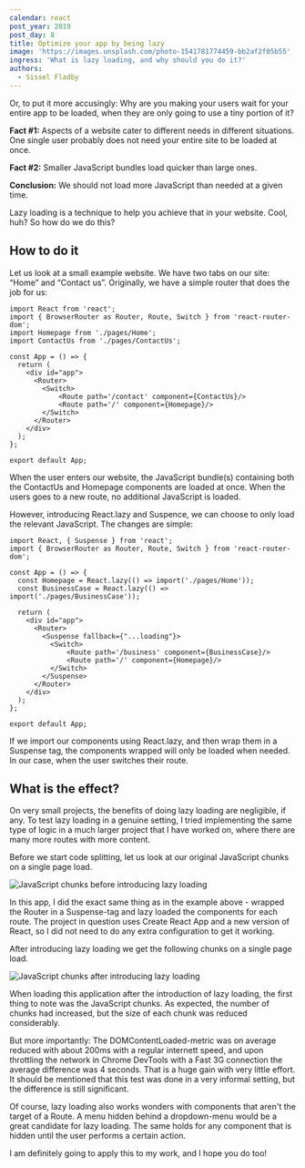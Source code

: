 ```yaml
---
calendar: react
post_year: 2019
post_day: 8
title: Optimize your app by being lazy
image: 'https://images.unsplash.com/photo-1541781774459-bb2af2f05b55'
ingress: 'What is lazy loading, and why should you do it?'
authors:
  - Sissel Fladby
---
```

Or, to put it more accusingly: Why are you making your users wait for your entire app to be loaded, when they are only going to use a tiny portion of it?

**Fact #1:** Aspects of a website cater to different needs in different situations. One single user probably does not need your entire site to be loaded at once.

**Fact #2:** Smaller JavaScript bundles load quicker than large ones. 

**Conclusion:** We should not load more JavaScript than needed at a given time.

Lazy loading is a technique to help you achieve that in your website.
 Cool, huh? So how do we do this?

## How to do it

Let us look at a small example website. We have two tabs on our site: “Home” and “Contact us”. Originally, we have a simple router that does the job for us:

```
import React from 'react';
import { BrowserRouter as Router, Route, Switch } from 'react-router-dom';
import Homepage from './pages/Home';
import ContactUs from './pages/ContactUs';

const App = () => {
  return (
    <div id="app">
      <Router>
        <Switch>
            <Route path='/contact' component={ContactUs}/>
            <Route path='/' component={Homepage}/>
        </Switch>
      </Router>
    </div>
  );
};

export default App;
```

When the user enters our website, the JavaScript bundle(s) containing both the ContactUs and Homepage components are loaded at once. When the users goes to a new route, no additional JavaScript is loaded.

However, introducing React.lazy and Suspence, we can choose to only load the relevant JavaScript. The changes are simple:

```
import React, { Suspense } from 'react';
import { BrowserRouter as Router, Route, Switch } from 'react-router-dom';

const App = () => {
  const Homepage = React.lazy(() => import('./pages/Home'));
  const BusinessCase = React.lazy(() => import('./pages/BusinessCase'));

  return (
    <div id="app">
      <Router>
        <Suspense fallback={"...loading"}>
          <Switch>
              <Route path='/business' component={BusinessCase}/>
              <Route path='/' component={Homepage}/>
          </Switch>
        </Suspense>
      </Router>
    </div>
  );
};

export default App;
```

If we import our components using React.lazy, and then wrap them in a Suspense tag, the components wrapped will only be loaded when needed. In our case, when the user switches their route.

## What is the effect?

On very small projects, the benefits of doing lazy loading are negligible, if any. To test lazy loading in a genuine setting, I tried implementing the same type of logic in a much larger project that I have worked on, where there are many more routes with more content.
 

Before we start code splitting, let us look at our original JavaScript chunks on a single page load.


![JavaScript chunks before introducing lazy loading](https://i.ibb.co/6Ddy71v/Screenshot-from-2019-12-03-21-03-02.png)

In this app, I did the exact same thing as in the example above - wrapped the Router in a Suspense-tag and lazy loaded the components for each route. The project in question uses Create React App and a new version of React, so I did not need to do any extra configuration to get it working. 

After introducing lazy loading we get the following chunks on a single page load.

![JavaScript chunks after introducing lazy loading](https://i.ibb.co/9VypzJS/Screenshot-from-2019-12-03-21-03-34.png)

When loading this application after the introduction of lazy loading, the first thing to note was the JavaScript chunks. As expected, the number of chunks had increased, but the size of each chunk was reduced considerably.

But more importantly: The DOMContentLoaded-metric was on average reduced with about 200ms with a regular internett speed, and upon throttling the network in Chrome DevTools with a Fast 3G connection the average difference was 4 seconds. That is a huge gain with very little effort. It should be mentioned that this test was done in a very informal setting, but the difference is still significant.

Of course, lazy loading also works wonders with components that aren't the target of a Route. A menu hidden behind a dropdown-menu would be a great candidate for lazy loading. The same holds for any component that is hidden until the user performs a certain action.

I am definitely going to apply this to my work, and I hope you do too!
